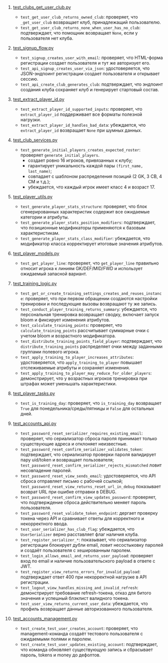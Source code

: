 1. [test_clubs_get_user_club.py](test_clubs_get_user_club.py)
   - `test_get_user_club_returns_owned_club`: проверяет, что `_get_user_club` возвращает клуб, принадлежащий пользователю.
   - `test_get_user_club_returns_none_when_user_has_no_club`: подтверждает, что помощник возвращает `None`, если у пользователя нет клуба.

2. [test_signup_flow.py](test_signup_flow.py)
   - `test_signup_creates_user_with_email`: проверяет, что HTML-форма регистрации создает пользователя и тут же авторизует его.
   - `test_api_signup_creates_user_via_json`: удостоверяется, что JSON-эндпоинт регистрации создает пользователя и открывает сессию.
   - `test_api_create_club_generates_club`: подтверждает, что эндпоинт создания клуба сохраняет клуб и генерирует стартовый состав.

3. [test_extract_player_id.py](test_extract_player_id.py)
   - `test_extract_player_id_supported_inputs`: проверяет, что `extract_player_id` поддерживает все форматы полезной нагрузки.
   - `test_extract_player_id_handles_bad_data`: убеждается, что `extract_player_id` возвращает `None` при шумных данных.

4. [test_club_services.py](test_club_services.py)
   - `test_generate_initial_players_creates_expected_roster`: проверяет `generate_initial_players`.
     * создает ровно 16 игроков, привязанных к клубу;
     * гарантирует уникальность каждой пары `(first_name, last_name)`;
     * совпадает с шаблоном распределения позиций (2 GK, 3 CB, 4 CM и т.д.);
     * убеждается, что каждый игрок имеет класс 4 и возраст 17.

5. [test_player_utils.py](test_player_utils.py)
   - `test_generate_player_stats_structure`: проверяет, что блок сгенерированных характеристик содержит все ожидаемые категории и атрибуты.
   - `test_generate_player_stats_position_modifiers`: подтверждает, что позиционные модификаторы применяются к базовым характеристикам.
   - `test_generate_player_stats_class_modifier`: убеждается, что модификатор класса корректирует итоговые значения атрибутов.

6. [test_player_models.py](test_player_models.py)
   - `test_get_player_line`: проверяет, что `get_player_line` правильно относит игрока к линиям GK/DEF/MID/FWD и использует ожидаемый запасной вариант.

7. [test_training_logic.py](test_training_logic.py)
   - `test_get_or_create_training_settings_creates_and_reuses_instance`: проверяет, что при первом обращении создаются настройки тренировки и последующие вызовы возвращают ту же запись.
   - `test_conduct_player_training_returns_summary`: убеждается, что персональная тренировка возвращает сводку, включает запуск bloom и фиксирует изменения атрибутов.
   - `test_calculate_training_points`: проверяет, что `calculate_training_points` рассчитывает суммарные очки с учетом bloom и возрастного модификатора.
   - `test_distribute_training_points_field_player`: подтверждает, что `distribute_training_points` распределяет очки между заданными группами полевого игрока.
   - `test_apply_training_to_player_increases_attributes`: удостоверяется, что `apply_training_to_player` повышает отслеживаемые атрибуты и сохраняет изменения.
   - `test_apply_training_to_player_may_reduce_for_older_players`: демонстрирует, что у возрастных игроков тренировка при штрафах может уменьшать характеристики.

8. [test_player_tasks.py](test_player_tasks.py)
   - `test_is_training_day`: проверяет, что `is_training_day` возвращает `True` для понедельника/среды/пятницы и `False` для остальных дней.
9. [test_accounts_api.py](test_accounts_api.py)
   - `test_password_reset_serializer_requires_existing_email`: проверяет, что сериализатор сброса пароля принимает только существующие адреса и отклоняет неизвестные.
   - `test_password_reset_confirm_serializer_validates_token`: подтверждает, что сериализатор проверки пароля валидирует пару uid/token и возвращает пользователя; `test_password_reset_confirm_serializer_rejects_mismatched` ловит несовпадение паролей.
   - `test_password_reset_view_sends_email`: удостоверяется, что API сброса отправляет письмо с рабочей ссылкой; `test_password_reset_view_returns_reset_url_in_debug` показывает возврат URL при ошибке отправки в DEBUG.
   - `test_password_reset_confirm_view_updates_password`: проверяет, что подтверждение сброса действительно меняет пароль пользователя.
   - `test_password_reset_validate_token_endpoint`: дергает проверку токена через API и сравнивает ответы для корректного и некорректного ввода.
   - `test_user_serializer_has_club_flag`: убеждается, что `UserSerializer` верно расставляет флаг наличия клуба.
   - `test_register_serializer_*`: показывает, что сериализатор регистрации блокирует дубли email, ловит несостыковку паролей и создаёт пользователя с хешированным паролем.
   - `test_login_allows_email_and_returns_user_payload`: проверяет вход по email и наличие пользовательского payload в ответе с JWT.
   - `test_register_view_returns_errors_for_invalid_payload`: подтверждает ответ 400 при некорректной нагрузке в API регистрации.
   - `test_logout_view_handles_missing_and_invalid_refresh`: демонстрирует требование refresh-токена, отказ для битого значения и успешный блэклист валидного токена.
   - `test_user_view_returns_current_user_data`: убеждается, что профиль возвращает данные авторизованного пользователя.

10. [test_accounts_management.py](test_accounts_management.py)
    - `test_create_test_user_creates_account`: проверяет, что management-команда создаёт тестового пользователя с ожидаемыми полями и паролем.
    - `test_create_test_user_updates_existing_account`: подтверждает, что команда обновляет существующую запись и сбрасывает пароль, tokens и money до дефолтов.
